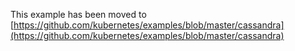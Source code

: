This example has been moved to [https://github.com/kubernetes/examples/blob/master/cassandra](https://github.com/kubernetes/examples/blob/master/cassandra)
